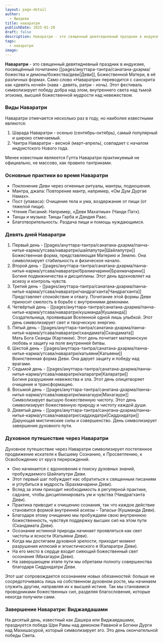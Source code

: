 ```yaml
---
layout: page-detail
author:
  - Яшодеви
title: наваратри
publishDate: 2025-01-20
draft: false
description: Наваратри - это священный девятидневный праздник в индуизме, посвящённый почитанию Деви, Божественной Матери, в её различных формах.
tags:
  - наваратри
image:
---
```

**Наваратри** - это священный девятидневный праздник в индуизме, посвящённый почитанию [[pages/ануттара-тантра/санатана-дхарма/божества и демоны/божества/деви|Деви]], Божественной Матери, в её различных формах. Само слово «Наваратри» переводится с санскрита как «девять ночей» (нава - девять, ратри - ночь). Этот фестиваль символизирует победу добра над злом, внутреннего света над тьмой эгоизма, высшей божественной мудрости над невежеством.

### Виды Наваратри

Наваратри отмечается несколько раз в году, но наиболее известными являются:

1. Шарада Наваратри - осенью (сентябрь–октябрь), самый популярный и широко отмечаемый.
2. Чаитра Наваратри - весной (март–апрель), совпадает с началом индуистского Нового года.

Менее известным являеется Гупта Наваратри практикуемый не официально, не массово, как правило тантриками.

### Основные практики во время Наваратри

- Поклонение Деви через огненные ритуалы, мантры, подношения.
- Мантра, джапа: Повторение мантр, например, «Ом Дум Дургае Намах».
- Пост (упаваса): Очищение тела и ума, воздержание от пищи (от тяжелой пищи).
- Чтение Писаний: Например, «Деви Махатмья» (Чанди Патх).
- Танцы и музыка: Танцы Гарба и Дандия Раас.
- Благотворительность: Раздача пищи и помощь нуждающимся.

### Девять дней Наваратри

1. Первый день - [[pages/ануттара-тантра/санатана-дхарма/панча-нитья-карма/утсава/наваратри/шайлапутри|Шайлапутри]]  
Божественная форма, представляющая Материю и Землю. Она символизирует стабильность и физическое начало. 
2. Второй день - [[pages/ануттара-тантра/санатана-дхарма/панча-нитья-карма/утсава/наваратри/брахмачарини|Брахмачарини]]  
Богиня подвижничества и дисциплины. Этот день вдохновляет на аскезу и контроль чувств.
3. Третий день - [[pages/ануттара-тантра/санатана-дхарма/панча-нитья-карма/утсава/наваратри/чандрагханта|Чандрагханта]]  
Представляет спокойствие и отвагу. Почитание этой формы Деви приносит смелость в борьбе с внутренними демонами.
4. Четвёртый день - [[pages/ануттара-тантра/санатана-дхарма/панча-нитья-карма/утсава/наваратри/кушманда|Кушманда]]  
Создательница, проявившая Вселенной одной лишь улыбкой. Этот день символизирует свет и творческую энергию.
5. Пятый день - [[pages/ануттара-тантра/санатана-дхарма/панча-нитья-карма/утсава/наваратри/скандамата|Скандамата]]  
Мать Бога Сканды (Картикеи). Этот день почитает материнскую любовь и защиту на поле внутренней битвы.
6. Шестой день - [[pages/ануттара-тантра/санатана-дхарма/панча-нитья-карма/утсава/наваратри/катьяяни|Катьяяни]]  
Воинственная форма Деви. Она дарует защиту и победу над врагами.
7. Седьмой день - [[pages/ануттара-тантра/санатана-дхарма/панча-нитья-карма/утсава/наваратри/каларатри|Каларатри]]  
Богиня разрушения невежества и зла. Этот день олицетворяет очищение и трансформацию.
8. Восьмой день - [[pages/ануттара-тантра/санатана-дхарма/панча-нитья-карма/утсава/наваратри/махагаури|Махагаури]]  
Символизирует высшую божественную чистоту. Этот день символизирует божественную природу и чистоту каждой души.
9. Девятый день - [[pages/ануттара-тантра/санатана-дхарма/панча-нитья-карма/утсава/наваратри/сиддхидатри|Сиддхидатри]]  
Дарующая мистические силы и совершенство. День символизирует завершение духовного пути.

### Духовное путешествие через Наваратри

Духовное путешествие через Наваратри символизирует постепенное продвижение искателя к Высшему Сознанию, к Просветлению, к Освобождению от круга перерождений. 

- Оно начинается с вдохновения к поиску духовных знаний, пробуждаемого Шайлапутри Деви. 
- Этот первый шаг побуждает нас обратиться к священным писаниям и углубиться в мудрость (Брахмачарини Деви).
- Вслед за этим приходит необходимость в регулярной практике, садхане, чтобы дисциплинировать ум и чувства (Чандрагханта Деви).
- Практика приводит к очищению сознания, так что каждое действие становится формой внутренней аскезы – Тапасьи (Кушманда Деви). 
- Благодаря этому очищению мы пробуждаем свою внутреннюю божественность, чувствуя поддержку высших сил на этом пути (Скандамата Деви). 
- Осознание истинной природы начинает проявляться как свет чистоты и ясности (Катьяяни Деви).
- Когда мы достигаем духовной зрелости, приходит момент разрушения иллюзий и эгоистического я (Каларатри Деви).
- На его место в сердце входит сияющий божественный свет осознания (Махагаури Деви).
- На завершающем этапе пути мы обретаем полноту совершенства благодаря Сиддхидатри Деви. 

Этот шаг сопровождается осознанием новых обязанностей: больше не сосредоточиваясь лишь на собственном духовном росте, мы начинаем служить другим, направляя их к высшей истине. Так мы становимся проводниками божественных сил, разделяя благословения, которые некогда получили сами.

### Завершение Наваратри: Виджаядашами

На десятый день, известный как Дашера или Виджаядашами, празднуется победа Шри Рамы над демоном Раваной и Богини Дурги над Махишасурой, который символизирует эго. Это день окончательной победы Света.